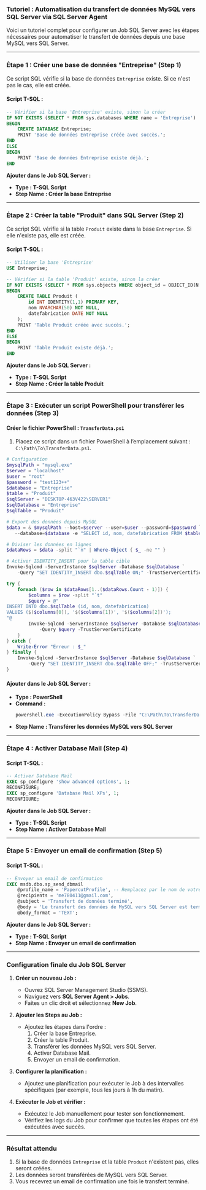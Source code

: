 ### **Tutoriel : Automatisation du transfert de données MySQL vers SQL Server via SQL Server Agent**

Voici un tutoriel complet pour configurer un Job SQL Server avec les étapes nécessaires pour automatiser le transfert de données depuis une base MySQL vers SQL Server.

---

### **Étape 1 : Créer une base de données "Entreprise" (Step 1)**

Ce script SQL vérifie si la base de données `Entreprise` existe. Si ce n'est pas le cas, elle est créée.

#### **Script T-SQL :**
```sql
-- Vérifier si la base 'Entreprise' existe, sinon la créer
IF NOT EXISTS (SELECT * FROM sys.databases WHERE name = 'Entreprise')
BEGIN
    CREATE DATABASE Entreprise;
    PRINT 'Base de données Entreprise créée avec succès.';
END
ELSE
BEGIN
    PRINT 'Base de données Entreprise existe déjà.';
END
```

**Ajouter dans le Job SQL Server :**
- **Type : T-SQL Script**
- **Step Name : Créer la base Entreprise**

---

### **Étape 2 : Créer la table "Produit" dans SQL Server (Step 2)**

Ce script SQL vérifie si la table `Produit` existe dans la base `Entreprise`. Si elle n'existe pas, elle est créée.

#### **Script T-SQL :**
```sql
-- Utiliser la base 'Entreprise'
USE Entreprise;

-- Vérifier si la table 'Produit' existe, sinon la créer
IF NOT EXISTS (SELECT * FROM sys.objects WHERE object_id = OBJECT_ID(N'[Produit]') AND type in (N'U'))
BEGIN
    CREATE TABLE Produit (
        id INT IDENTITY(1,1) PRIMARY KEY,
        nom NVARCHAR(50) NOT NULL,
        datefabrication DATE NOT NULL
    );
    PRINT 'Table Produit créée avec succès.';
END
ELSE
BEGIN
    PRINT 'Table Produit existe déjà.';
END
```

**Ajouter dans le Job SQL Server :**
- **Type : T-SQL Script**
- **Step Name : Créer la table Produit**

---

### **Étape 3 : Exécuter un script PowerShell pour transférer les données (Step 3)**

#### **Créer le fichier PowerShell : `TransferData.ps1`**
1. Placez ce script dans un fichier PowerShell à l’emplacement suivant : `C:\Path\To\TransferData.ps1`.

```powershell
# Configuration
$mysqlPath = "mysql.exe"
$server = "localhost"
$user = "root"
$password = "test123++"
$database = "Entreprise"
$table = "Produit"
$sqlServer = "DESKTOP-463V422\SERVER1"
$sqlDatabase = "Entreprise"
$sqlTable = "Produit"

# Export des données depuis MySQL
$data = & $mysqlPath --host=$server --user=$user --password=$password `
   --database=$database -e "SELECT id, nom, datefabrication FROM $table 2>$null"

# Diviser les données en lignes
$dataRows = $data -split "`n" | Where-Object { $_ -ne "" }

# Activer IDENTITY_INSERT pour la table cible
Invoke-Sqlcmd -ServerInstance $sqlServer -Database $sqlDatabase `
    -Query "SET IDENTITY_INSERT dbo.$sqlTable ON;" -TrustServerCertificate

try {
    foreach ($row in $dataRows[1..($dataRows.Count - 1)]) {
        $columns = $row -split "`t"
        $query = @"
INSERT INTO dbo.$sqlTable (id, nom, datefabrication)
VALUES ($($columns[0]), '$($columns[1])', '$($columns[2])');
"@
        Invoke-Sqlcmd -ServerInstance $sqlServer -Database $sqlDatabase `
            -Query $query -TrustServerCertificate
    }
} catch {
    Write-Error "Erreur : $_"
} finally {
    Invoke-Sqlcmd -ServerInstance $sqlServer -Database $sqlDatabase `
        -Query "SET IDENTITY_INSERT dbo.$sqlTable OFF;" -TrustServerCertificate
}
```

#### **Ajouter dans le Job SQL Server :**
- **Type : PowerShell**
- **Command :**
  ```powershell
  powershell.exe -ExecutionPolicy Bypass -File "C:\Path\To\TransferData.ps1"
  ```
- **Step Name : Transférer les données MySQL vers SQL Server**

---

### **Étape 4 : Activer Database Mail (Step 4)**

#### **Script T-SQL :**
```sql
-- Activer Database Mail
EXEC sp_configure 'show advanced options', 1;
RECONFIGURE;
EXEC sp_configure 'Database Mail XPs', 1;
RECONFIGURE;
```

**Ajouter dans le Job SQL Server :**
- **Type : T-SQL Script**
- **Step Name : Activer Database Mail**

---

### **Étape 5 : Envoyer un email de confirmation (Step 5)**

#### **Script T-SQL :**
```sql
-- Envoyer un email de confirmation
EXEC msdb.dbo.sp_send_dbmail
    @profile_name = 'PapercutProfile', -- Remplacez par le nom de votre profil Database Mail
    @recipients = 'me780411@gmail.com',
    @subject = 'Transfert de données terminé',
    @body = 'Le transfert des données de MySQL vers SQL Server est terminé avec succès.',
    @body_format = 'TEXT';
```

**Ajouter dans le Job SQL Server :**
- **Type : T-SQL Script**
- **Step Name : Envoyer un email de confirmation**

---

### **Configuration finale du Job SQL Server**

1. **Créer un nouveau Job :**
   - Ouvrez SQL Server Management Studio (SSMS).
   - Naviguez vers **SQL Server Agent > Jobs**.
   - Faites un clic droit et sélectionnez **New Job**.

2. **Ajouter les Steps au Job :**
   - Ajoutez les étapes dans l'ordre :
     1. Créer la base Entreprise.
     2. Créer la table Produit.
     3. Transférer les données MySQL vers SQL Server.
     4. Activer Database Mail.
     5. Envoyer un email de confirmation.

3. **Configurer la planification :**
   - Ajoutez une planification pour exécuter le Job à des intervalles spécifiques (par exemple, tous les jours à 1h du matin).

4. **Exécuter le Job et vérifier :**
   - Exécutez le Job manuellement pour tester son fonctionnement.
   - Vérifiez les logs du Job pour confirmer que toutes les étapes ont été exécutées avec succès.

---

### **Résultat attendu**
1. Si la base de données `Entreprise` et la table `Produit` n'existent pas, elles seront créées.
2. Les données seront transférées de MySQL vers SQL Server.
3. Vous recevrez un email de confirmation une fois le transfert terminé.

